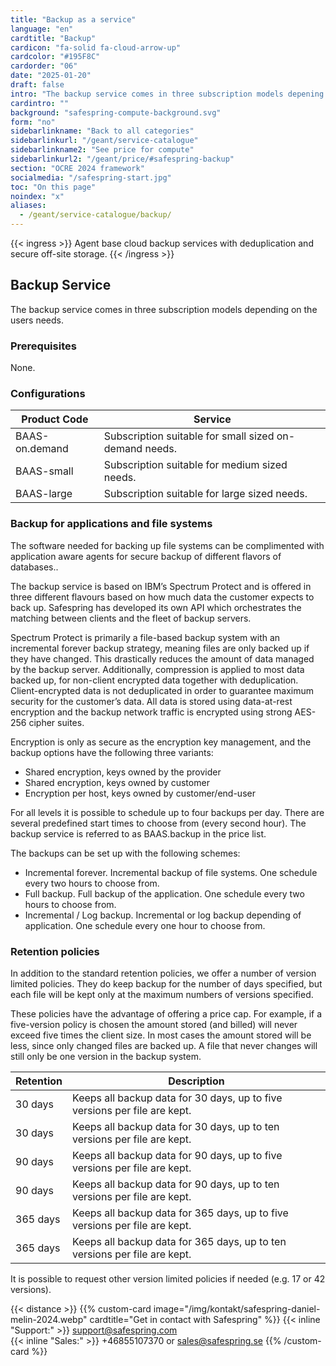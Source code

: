 ```yaml
---
title: "Backup as a service"
language: "en"
cardtitle: "Backup"
cardicon: "fa-solid fa-cloud-arrow-up"
cardcolor: "#195F8C"
cardorder: "06"
date: "2025-01-20"
draft: false
intro: "The backup service comes in three subscription models depening on your need."
cardintro: ""
background: "safespring-compute-background.svg"
form: "no"
sidebarlinkname: "Back to all categories"
sidebarlinkurl: "/geant/service-catalogue"
sidebarlinkname2: "See price for compute"
sidebarlinkurl2: "/geant/price/#safespring-backup"
section: "OCRE 2024 framework"
socialmedia: "/safespring-start.jpg"
toc: "On this page"
noindex: "x"
aliases:
  - /geant/service-catalogue/backup/
---
```


{{< ingress >}}
Agent base cloud backup services with deduplication and secure off-site storage.
{{< /ingress >}}

## Backup Service

The backup service comes in three subscription models depending on the users needs.

### Prerequisites

None.

### Configurations

| Product Code   | Service                                                |
| -------------- | ------------------------------------------------------ |
| BAAS-on.demand | Subscription suitable for small sized on-demand needs. |
| BAAS-small     | Subscription suitable for medium sized needs.          |
| BAAS-large     | Subscription suitable for large sized needs.           |

### Backup for applications and file systems

The software needed for backing up file systems can be complimented with application aware agents for secure backup of different flavors of databases..

The backup service is based on IBM’s Spectrum Protect and is offered in three different flavours based on how much data the customer expects to back up. Safespring has developed its own API which orchestrates the matching between clients and the fleet of backup servers.

Spectrum Protect is primarily a file-based backup system with an incremental forever backup strategy, meaning files are only backed up if they have changed. This drastically reduces the amount of data managed by the backup server. Additionally, compression is applied to most data backed up, for non-client encrypted data together with deduplication. Client-encrypted data is not deduplicated in order to guarantee maximum security for the customer’s data. All data is stored using data-at-rest encryption and the backup network traffic is encrypted using strong AES-256 cipher suites.

Encryption is only as secure as the encryption key management, and the backup options have the following three variants:

- Shared encryption, keys owned by the provider
- Shared encryption, keys owned by customer
- Encryption per host, keys owned by customer/end-user

For all levels it is possible to schedule up to four backups per day. There are several predefined start times to choose from (every second hour). The backup service is referred to as BAAS.backup in the price list.

The backups can be set up with the following schemes:

- Incremental forever. Incremental backup of file systems. One schedule every two hours to choose from.
- Full backup. Full backup of the application. One schedule every two hours to choose from.
- Incremental / Log backup. Incremental or log backup depending of application. One schedule every one hour to choose from.

### Retention policies

In addition to the standard retention policies, we offer a number of version limited policies. They do keep backup for the number of days specified, but each file will be kept only at the maximum numbers of versions specified.

These policies have the advantage of offering a price cap. For example, if a five-version policy is chosen the amount stored (and billed) will never exceed five times the client size. In most cases the amount stored will be less, since only changed files are backed up. A file that never changes will still only be one version in the backup system.

| Retention | Description                                                                |
| --------- | -------------------------------------------------------------------------- |
| 30 days   | Keeps all backup data for 30 days, up to five versions per file are kept.  |
| 30 days   | Keeps all backup data for 30 days, up to ten versions per file are kept.   |
| 90 days   | Keeps all backup data for 90 days, up to five versions per file are kept.  |
| 90 days   | Keeps all backup data for 90 days, up to ten versions per file are kept.   |
| 365 days  | Keeps all backup data for 365 days, up to five versions per file are kept. |
| 365 days  | Keeps all backup data for 365 days, up to ten versions per file are kept.  |

It is possible to request other version limited policies if needed (e.g. 17 or 42 versions).

{{< distance >}}
{{% custom-card image="/img/kontakt/safespring-daniel-melin-2024.webp" cardtitle="Get in contact with Safespring" %}}
{{< inline "Support:" >}} support@safespring.com  
{{< inline "Sales:" >}} +46855107370 or sales@safespring.se
{{% /custom-card %}}
